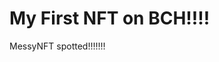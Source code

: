 # My First NFT on BCH!!!!
MessyNFT spotted!!!!!!!
                                                                                                                                                          